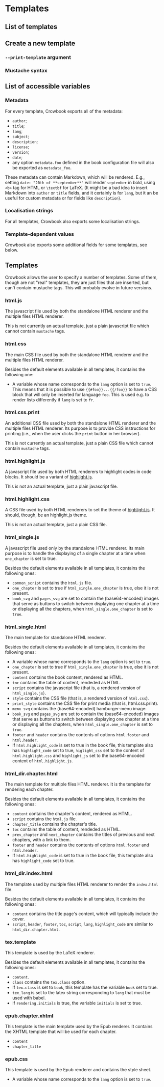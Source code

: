 Templates 
=========

List of templates 
-----------------

Create a new template 
---------------------

### `--print-template` argument ###

### Mustache syntax ###

List of accessible variables 
----------------------------

### Metadata ###

For every template, Crowbook exports all of the metadata:

* `author`;
* `title`;
* `lang`;
* `subject`;
* `description`;
* `license`;
* `version`;
* `date`;
* any option `metadata.foo` defined in the book
  configuration file will also be exported as `metadata_foo`.

These metadata can contain Markdown, which will be rendered. E.g.,
setting `date: "20th of **september**"` will render `september` in
bold, using `<b>` tag for HTML or `\textbf` for LaTeX. (It might be a
bad idea to insert Markdown into `author` or `title` fields, and it
certainly is for `lang`, but it an be useful for custom metadata or
for fields like `description`).

### Localisation strings ###

For all templates, Crowbook also exports some localisation strings.

### Template-dependent values ###

Crowbook also exports some additional fields for some templates, see
below.

Templates
---------

Crowbook allows the user to specify a number of templates. Some of
them, though are not "real" templates, they are just files that are
inserted, but can't contain mustache tags. This will probably evolve
in future versions.

### html.js ###

The javascript file used by both the standalone HTML renderer and the multiple files HTML renderer.

This is not currently an actual template, just a plain
javascript file which cannot contain `mustache` tags.

### html.css ###

The main CSS file used by both the standalone HTML renderer and the
multiple files HTML renderer.

Besides the default elements available in all templates, it
contains the following one:

* A variable whose name corresponds to the `lang` option is set to
  `true`. This means that it is possible to use `{{#foo}}...{{/foo}}`
  to have a CSS block that will only be inserted for language
  `foo`. This is used e.g. to render lists differently if `lang` is
  set to `fr`. 

### html.css.print ###

An additional CSS file used by both the standalone HTML renderer and
the multiple files HTML renderer. Its purpose is to provide CSS
instructions for printing (i.e., when the user clicks the `print`
button in her browser).

This is not currently an actual template, just a plain
CSS file which cannot contain `mustache` tags.

### html.highlight.js ###

A javascript file used by both HTML renderers to highlight codes in
code blocks. It should be a variant of
[highlight.js](https://highlightjs.org/).

This is not an actual template, just a plain javascript file.

### html.highlight.css ###

A CSS file used by both HTML renderers to set the theme of
[highlight.js](https://highlightjs.org/). It should, though, be an
highlight.js theme. 

This is not an actual template, just a plain CSS file.

### html_single.js ###

A javascript file used only by the standalone HTML renderer. Its main
purpose is to handle the displaying of a single chapter at a time when
`one_chapter` is set to true.

Besides the default elements available in all templates, it contains
the following ones:

* `common_script` contains the `html.js` file.
* `one_chapter` is set to true if `html_single.one_chapter` is true,
  else it is not present.
* `book_svg` and `pages_svg` are set to contain the (base64-encoded)
  images that serve as buttons to switch between displaying one
  chapter at a time or displaying all the chapters, when
  `html_single.one_chapter` is set to `true`.

### html_single.html ###

The main template for standalone HTML renderer.

Besides the default elements available in all templates, it contains
the following ones:

* A variable whose name corresponds to the `lang` option is set to
  `true`.
* `one_chapter` is set to true if `html_single.one_chapter` is true,
  else it is not present.
* `content` contains the book content, rendered as HTML.
* `toc` contains the table of content, rendeded as HTML.
* `script` contains the javascript file (that is, a rendered version
  of `html_single.js`).
* `style` contains the CSS file (that is, a rendered version
  of `html.css`).
* `print_style` contains the CSS file for print media (that is, html.css.print).
* `menu_svg` contains the (base64-encoded) hamburger-menu image.
* `book_svg` and `pages_svg` are set to contain the (base64-encoded)
  images that serve as buttons to switch between displaying one
  chapter at a time or displaying all the chapters, when
  `html_single.one_chapter` is set to `true`.
* `footer` and `header` contains the contents of options `html.footer`
  and `html.header`.
* If `html.highlight_code` is set to true in the book file, this
  template also has `highlight_code` set to true, `higlight_css` set
  to the content of `html.highlight.css` and `highlight_js` set to the
  base64-encoded content of `html.highlight.js`.

  
### html_dir.chapter.html ###

The main template for multiple files HTML renderer. It is the template
for rendering each chapter. 

Besides the default elements available in all templates, it contains
the following ones:

* `content` contains the chapter's content, rendered as HTML.
* `script` contains the `html.js` file.
* `chapter_title` contains the chapter's title.
* `toc` contains the table of content, rendeded as HTML.
* `prev_chapter` and `next_chapter` contains the titles of
  previous and next chapters, with a link to them.
* `footer` and `header` contains the contents of options `html.footer`
  and `html.header`.
* If `html.highlight_code` is set to true in the book file, this
  template also has `highlight_code` set to true.

### html_dir.index.html ###

The template used by multiple files HTML renderer to render the
`index.html` file.

Besides the default elements available in all templates, it contains
the following ones:

* `content` contains the title page's content, which will typically
  include the cover.
* `script`, `header`, `footer`, `toc`, `script`, `lang`,
`highlight_code` are similar to `html_dir.chapter.html`.

### tex.template ###

This template is used by the LaTeX renderer.

Besides the default elements available in all templates, it contains
the following ones:

* `content`.
* `class` contains the `tex.class` option.
* If `tex.class` is set to `book`, this template has the variable
  `book` set to true.
* `tex_lang` is set to the latex string corresponding to `lang` that
  must be used with babel.
* If `rendering.initials` is true, the variable `initials` is set to
true.

### epub.chapter.xhtml ###

This template is the main template used by the Epub renderer. It
contains the XHTML template that will be used for each chapter.

* `content`
* `chapter_title`

### epub.css ###

This template is used by the Epub renderer and contains the style
sheet.

* A variable whose name corresponds to the `lang` option is set to
  `true`.
